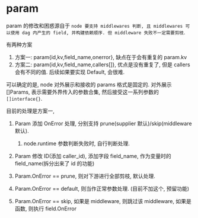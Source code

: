 # param
param 的修改和困惑源自于 `node 要支持 middlewares 判断, 且 middlewares 可以使用 dag 内产生的 field, 并构建依赖顺序. 但 middleware 失败不一定需要剪枝`.

有两种方案
1. 方案一: param{id,kv,field_name,onerror}, 缺点在于会有重复的 param.kv
2. 方案二: param{id,kv,field_name,callers[]}, 优点是没有重复了, 但是 callers 会有不同的值. 后续如果要实现 Default, 会很难.

可以确定的是, node 对外展示和接收的 params 格式是固定的. 对外展示 []Params, 表示需要外界传入的参数合集, 然后接受这一系列参数的 `[]interface{}`.

目前的处理是方案一, 
1. Param 添加 OnError 处理, 分别支持 prune(supplier 默认)/skip(middleware 默认).
    1. node.runtime 参数判断失败时, 自行判断处理.
2. Param 修改 ID(添加 caller_id), 添加字段 field_name, 作为变量时的 field_name(拆分出来了 id 的功能)

1. Param.OnError == prune, 则对下游进行全部剪枝, 默认处理.
2. Param.OnError == default, 则当作正常参数处理. (目前不加这个, 预留功能)
3. Param.OnError == skip, 如果是 middleware, 则跳过该 middleware, 如果是函数, 则执行 field.OnError
